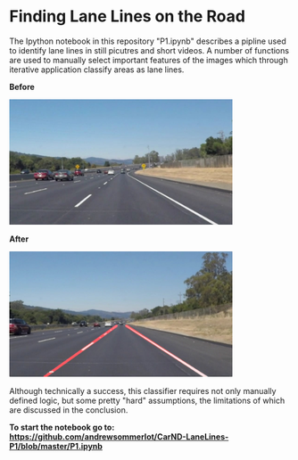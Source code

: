 # **Finding Lane Lines on the Road** 

The Ipython notebook in this repository "P1.ipynb" describes a pipline used to identify lane lines in still
picutres and short videos. A number of functions are used to manually select important features of the 
images which through iterative application classify areas as lane lines. 

**Before**

<img src="test_images/solidWhiteCurve.jpg" width="400">

 
 **After**
 
<img src="examples/laneLines_thirdPass.jpg " width="400">

Although technically a success, this classifier requires not only manually defined logic, but some pretty "hard" assumptions, the limitations of which are discussed in the conclusion.

**To start the notebook go to: https://github.com/andrewsommerlot/CarND-LaneLines-P1/blob/master/P1.ipynb**
